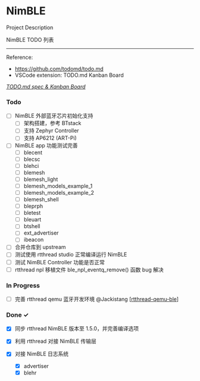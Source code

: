 # NimBLE

Project Description

NimBLE TODO 列表

----

Reference:

- https://github.com/todomd/todo.md
- VSCode extension: TODO.md Kanban Board

<em>[TODO.md spec & Kanban Board](https://bit.ly/3fCwKfM)</em>

### Todo

- [ ] NimBLE 外部蓝牙芯片初始化支持  
  - [ ] 架构搭建，参考 BTstack  
  - [ ] 支持 Zephyr Controller  
  - [ ] 支持 AP6212 (ART-Pi)  

- [ ] NimBLE app 功能测试完善  
  - [ ] blecent  
  - [ ] blecsc  
  - [ ] blehci  
  - [ ] blemesh  
  - [ ] blemesh_light  
  - [ ] blemesh_models_example_1  
  - [ ] blemesh_models_example_2  
  - [ ] blemesh_shell  
  - [ ] bleprph  
  - [ ] bletest  
  - [ ] bleuart  
  - [ ] btshell  
  - [ ] ext_advertiser  
  - [ ] ibeacon  
- [ ] 合并仓库到 upstream  
- [ ] 测试使用 rtthread studio 正常编译运行 NimBLE  
- [ ] 测试 NimBLE Controller 功能是否正常  
- [ ] rtthread npl 移植文件 ble_npl_eventq_remove() 函数 bug 解决  

### In Progress

- [ ] 完善 rtthread qemu 蓝牙开发环境 @Jackistang [[rtthread-qemu-ble](https://github.com/Jackistang/rtthread-qemu-ble)]

### Done ✓

- [x] 同步 rtthread NimBLE 版本至 1.5.0，并完善编译选项  
- [x] 利用 rtthread 对接 NimBLE 传输层  
- [x] 对接 NimBLE 日志系统  

  - [x] advertiser  
  - [x] blehr  
